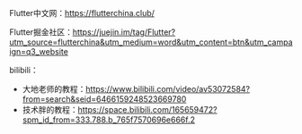 
Flutter中文网：https://flutterchina.club/

Flutter掘金社区：https://juejin.im/tag/Flutter?utm_source=flutterchina&utm_medium=word&utm_content=btn&utm_campaign=q3_website

bilibili：

   - 大地老师的教程：https://www.bilibili.com/video/av53072584?from=search&seid=6466159248523669780
   - 技术胖的教程：https://space.bilibili.com/165659472?spm_id_from=333.788.b_765f7570696e666f.2
